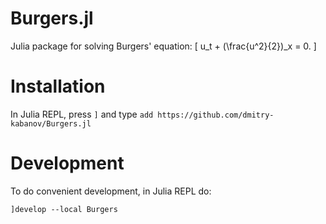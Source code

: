 # Burgers.jl

Julia package for solving Burgers' equation:
\[
u_t + (\frac{u^2}{2})\_x = 0.
\]

# Installation

In Julia REPL, press `]` and type `add https://github.com/dmitry-kabanov/Burgers.jl`

# Development

To do convenient development, in Julia REPL do:

    ]develop --local Burgers

